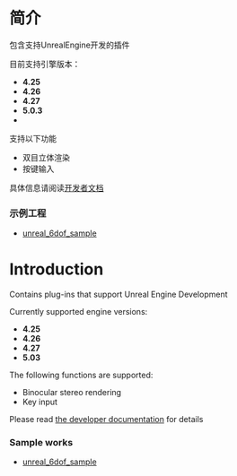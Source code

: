 # 简介
包含支持UnrealEngine开发的插件

目前支持引擎版本：
- **4.25**
- **4.26**
- **4.27**
- **5.0.3**
- 
支持以下功能

 - 双目立体渲染
 - 按键输入
 
 具体信息请阅读[开发者文档](https://skyworthxr.com/xrsdk/unrealsdk10/index.html)
### 示例工程
- [unreal_6dof_sample](https://github.com/skyworthvr/unreal_6dof_sample)
# Introduction
Contains plug-ins that support Unreal Engine Development

Currently supported engine versions:
- **4.25**
- **4.26**
- **4.27**
- **5.03**

The following functions are supported:
 - Binocular stereo rendering
 - Key input
 
 Please read [the developer documentation](https://skyworthxr.com/xrsdk/unrealsdk10en/index.html) for details
### Sample works
- [unreal_6dof_sample](https://github.com/skyworthvr/unreal_6dof_sample)
